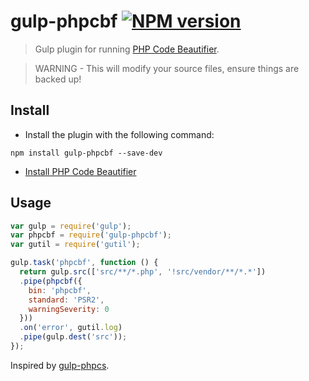 # gulp-phpcbf [![NPM version](https://badge.fury.io/js/gulp-phpcbf.png)](https://www.npmjs.org/package/gulp-phpcbf)

> Gulp plugin for running [PHP Code Beautifier](https://github.com/squizlabs/PHP_CodeSniffer).

> WARNING - This will modify your source files, ensure things are backed up!

## Install

* Install the plugin with the following command:

```shell
npm install gulp-phpcbf --save-dev
```

* [Install PHP Code Beautifier](https://github.com/squizlabs/PHP_CodeSniffer#installation)


## Usage

```js
var gulp = require('gulp');
var phpcbf = require('gulp-phpcbf');
var gutil = require('gutil');

gulp.task('phpcbf', function () {
  return gulp.src(['src/**/*.php', '!src/vendor/**/*.*'])
  .pipe(phpcbf({
    bin: 'phpcbf',
    standard: 'PSR2',
    warningSeverity: 0
  }))
  .on('error', gutil.log)
  .pipe(gulp.dest('src'));
});
```

Inspired by [gulp-phpcs](https://github.com/JustBlackBird/gulp-phpcs).
